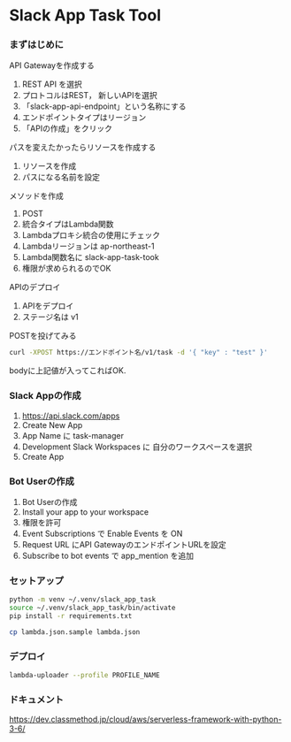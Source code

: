Slack App Task Tool
===

### まずはじめに

API Gatewayを作成する

1. REST API を選択
2. プロトコルはREST， 新しいAPIを選択
3. 「slack-app-api-endpoint」という名称にする
4. エンドポイントタイプはリージョン
5. 「APIの作成」をクリック

パスを変えたかったらリソースを作成する
1. リソースを作成
2. パスになる名前を設定

メソッドを作成
1. POST
2. 統合タイプはLambda関数
3. Lambdaプロキシ統合の使用にチェック
4. Lambdaリージョンは ap-northeast-1
5. Lambda関数名に slack-app-task-took
6. 権限が求められるのでOK

APIのデプロイ
1. APIをデプロイ
2. ステージ名は v1

POSTを投げてみる
```sh
curl -XPOST https://エンドポイント名/v1/task -d '{ "key" : "test" }'
```

bodyに上記値が入ってこればOK.

### Slack Appの作成

1. https://api.slack.com/apps
2. Create New App
3. App Name に task-manager
4. Development Slack Workspaces に 自分のワークスペースを選択
5. Create App

### Bot Userの作成

1. Bot Userの作成
2. Install your app to your workspace
3. 権限を許可
4. Event Subscriptions で Enable Events を ON
5. Request URL にAPI GatewayのエンドポイントURLを設定
6. Subscribe to bot events で app_mention を追加

### セットアップ

```sh
python -m venv ~/.venv/slack_app_task
source ~/.venv/slack_app_task/bin/activate
pip install -r requirements.txt
```

```sh
cp lambda.json.sample lambda.json
```

### デプロイ

```sh
lambda-uploader --profile PROFILE_NAME
```

### ドキュメント

https://dev.classmethod.jp/cloud/aws/serverless-framework-with-python-3-6/

